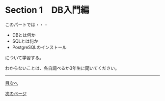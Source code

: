 # Section 1　DB入門編
このパートでは・・・　　

- DBとは何か
- SQLとは何か
- PostgreSQLのインストール　

について学習する。  

わからないことは、各自調べるか3年生に聞いてください。  
___

[目次へ](https://github.com/122yuuki/SDP_DB/blob/main/README.md)

[次のページ](https://github.com/122yuuki/SDP_DB/blob/main/Section_1/section_1-2.md)

